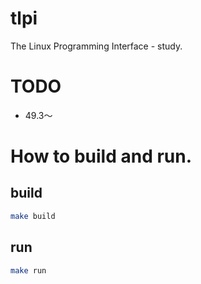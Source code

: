 # tlpi
The Linux Programming Interface - study.

# TODO
- 49.3〜

# How to build and run.

## build

```bash
make build
```

## run
```bash
make run
```